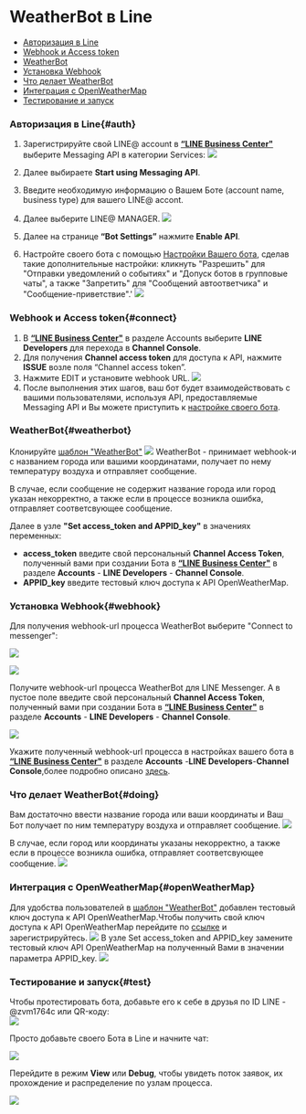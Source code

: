 # WeatherBot в Line

* [Авторизация в Line](#auth)
* [Webhook и Access token](#connect)
* [WeatherBot](#weatherbot)
* [Установка Webhook](#webhook) 
* [Что делает WeatherBot](#doing)
* [Интеграция с OpenWeatherMap](#openWeatherMap)
* [Тестирование и запуск](#test)

### Авторизация в Line{#auth}

  1. Зарегистрируйте свой LINE@ account в [**“LINE Business Center"**](https://business.line.me/en/) выберите Messaging API в категории Services:
![](../img/line/messaging_api.jpg)
 
  2. Далее выбираете **Start using Messaging API**.
  3. Введите необходимую информацию о Вашем Боте (account name, business type) для вашего LINE@ accont.
  4. Далее выберите LINE@ MANAGER.
![](../img/line/line_manager.jpg)
  5. Далее на странице **“Bot Settings”** нажмите **Enable API**.
  6. Настройте своего бота с помощью [Настройки Вашего бота](https://developers.line.me/messaging-api/getting-started#set_up_bot), сделав такие дополнительные настройки: кликнуть "Разрешить" для "Отправки уведомлений о событиях" и "Допуск ботов в групповые чаты", а также "Запретить" для "Cообщений автоответчика" и "Сообщение-приветствие".'
    ![](../img/line/settings_bot.jpg)
 
###  Webhook и Access token{#connect}

  1. В [**“LINE Business Center"**](https://business.line.me/en/) в разделе Accounts выберите **LINE Developers** для перехода в **Channel Console**.
  2. Для получения **Channel access token** для доступа к API, нажмите **ISSUE** возле поля “Channel access token”. 
  3. Нажмите EDIT и установите webhook URL.
![](../img/line/pic5.jpg)
  4. После выполнения этих шагов, ваш бот будет взаимодействовать с вашими пользователями, используя API, предоставляемые Messaging API и Вы можете приступить к [настройке своего бота](#weatherbot).


###  WeatherBot{#weatherbot}

Клонируйте [шаблон "WeatherBot"](https://admin.corezoid.com/folder/conv/121756)
 ![](../img/line/copy_proc.jpg)
WeatherBot - принимает webhook-и с названием города или вашими координатами, получает по нему температуру воздуха и отправляет сообщение.

В случае, если сообщение не содержит название города или город указан некорректно, а также если в процессе возникла ошибка, отправляет соответсвующее сообщение.

Далее в узле **"Set access_token and APPID_key"** в значениях переменных:
* **access_token** введите свой персональный **Channel Access Token**, полученный вами при создании Бота в [**“LINE Business Center"**](https://business.line.me/en/) в разделе **Accounts** - **LINE Developers** - **Channel Console**.
* **APPID_key** введите тестовый ключ доступа к API OpenWeatherMap.




### Установка Webhook{#webhook}

  Для получения webhook-url процесса WeatherBot выберите "Connect to messenger": 
  
 ![](../img/line/connect_to_messenger.jpg)
  

![](../img/line/connect_to_messenger1.jpg)

Получите webhook-url процесса WeatherBot для LINE Messenger. А в пустое поле введите свой персональный **Channel Access Token**, полученный вами при создании Бота в [**“LINE Business Center"**](https://business.line.me/en/) в разделе **Accounts** - **LINE Developers** - **Channel Console**.

![](../img/line/connect_to_messenger2.jpg)
 
 Укажите полученный webhook-url процесса в настройках вашего бота в [**“LINE Business Center"**](https://business.line.me/en/) в разделе **Accounts** -**LINE Developers**-**Channel Console**,более подробно описано [здесь](#connect).


### Что делает WeatherBot{#doing}

  Вам достаточно ввести название города или ваши координаты и Ваш Бот получает по ним температуру воздуха и отправляет сообщение.
![](../img/line/conv_weatherBot2.jpg)

В случае, если город или координаты указаны некорректно, а также если в процессе возникла ошибка, отправляет соответсвующее сообщение.
![](../img/line/conv_weatherBot.jpg)



### Интеграция с OpenWeatherMap{#openWeatherMap}

Для удобства пользователей в [шаблон "WeatherBot"](https://admin.corezoid.com/folder/conv/121756) добавлен тестовый ключ доступа к API OpenWeatherMap.Чтобы получить свой ключ доступа к API OpenWeatherMap перейдите по [ссылке](https://home.openweathermap.org/) и зарегистрируйтесь.
![](../img/line/weather_key.png)
В узле Set access_token and APPID_key замените тестовый ключ API OpenWeatherMap на полученный Вами в значении параметра APPID_key.
![](../img/line/set_token.jpg)




### Тестирование и запуск{#test}

Чтобы протестировать бота, добавьте его к себе в друзья по ID LINE - @zvm1764c или QR-коду:       
![](../img/line/QR-code1.jpg)

Просто добавьте своего Бота в Line и начните чат:

![](../img/line/screenshot.jpg)

Перейдите в режим **View** или **Debug**, чтобы увидеть поток заявок, их прохождение и распределение по узлам процесса.

![](../img/line/botweather_view.png)



